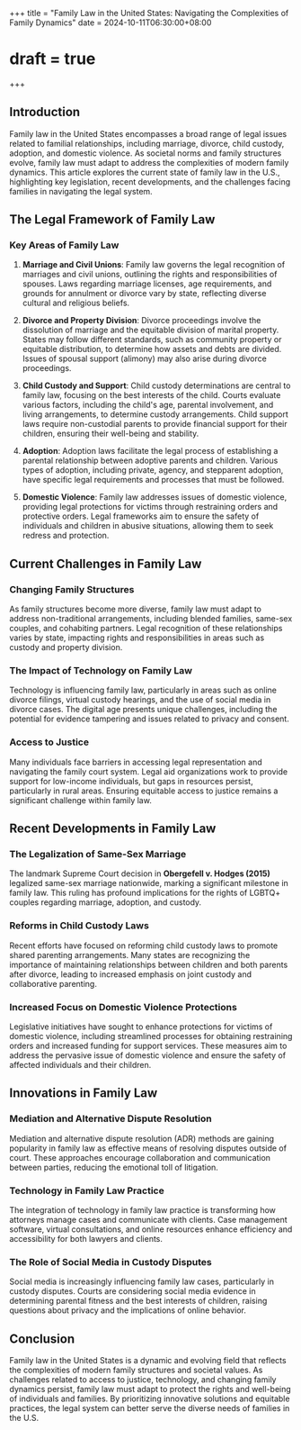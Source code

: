 +++
title = "Family Law in the United States: Navigating the Complexities of Family Dynamics"
date = 2024-10-11T06:30:00+08:00
# draft = true
+++

## Introduction

Family law in the United States encompasses a broad range of legal issues related to familial relationships, including marriage, divorce, child custody, adoption, and domestic violence. As societal norms and family structures evolve, family law must adapt to address the complexities of modern family dynamics. This article explores the current state of family law in the U.S., highlighting key legislation, recent developments, and the challenges facing families in navigating the legal system.

## The Legal Framework of Family Law

### Key Areas of Family Law

1. **Marriage and Civil Unions**: Family law governs the legal recognition of marriages and civil unions, outlining the rights and responsibilities of spouses. Laws regarding marriage licenses, age requirements, and grounds for annulment or divorce vary by state, reflecting diverse cultural and religious beliefs.

2. **Divorce and Property Division**: Divorce proceedings involve the dissolution of marriage and the equitable division of marital property. States may follow different standards, such as community property or equitable distribution, to determine how assets and debts are divided. Issues of spousal support (alimony) may also arise during divorce proceedings.

3. **Child Custody and Support**: Child custody determinations are central to family law, focusing on the best interests of the child. Courts evaluate various factors, including the child's age, parental involvement, and living arrangements, to determine custody arrangements. Child support laws require non-custodial parents to provide financial support for their children, ensuring their well-being and stability.

4. **Adoption**: Adoption laws facilitate the legal process of establishing a parental relationship between adoptive parents and children. Various types of adoption, including private, agency, and stepparent adoption, have specific legal requirements and processes that must be followed.

5. **Domestic Violence**: Family law addresses issues of domestic violence, providing legal protections for victims through restraining orders and protective orders. Legal frameworks aim to ensure the safety of individuals and children in abusive situations, allowing them to seek redress and protection.

## Current Challenges in Family Law

### Changing Family Structures

As family structures become more diverse, family law must adapt to address non-traditional arrangements, including blended families, same-sex couples, and cohabiting partners. Legal recognition of these relationships varies by state, impacting rights and responsibilities in areas such as custody and property division.

### The Impact of Technology on Family Law

Technology is influencing family law, particularly in areas such as online divorce filings, virtual custody hearings, and the use of social media in divorce cases. The digital age presents unique challenges, including the potential for evidence tampering and issues related to privacy and consent.

### Access to Justice

Many individuals face barriers in accessing legal representation and navigating the family court system. Legal aid organizations work to provide support for low-income individuals, but gaps in resources persist, particularly in rural areas. Ensuring equitable access to justice remains a significant challenge within family law.

## Recent Developments in Family Law

### The Legalization of Same-Sex Marriage

The landmark Supreme Court decision in **Obergefell v. Hodges (2015)** legalized same-sex marriage nationwide, marking a significant milestone in family law. This ruling has profound implications for the rights of LGBTQ+ couples regarding marriage, adoption, and custody.

### Reforms in Child Custody Laws

Recent efforts have focused on reforming child custody laws to promote shared parenting arrangements. Many states are recognizing the importance of maintaining relationships between children and both parents after divorce, leading to increased emphasis on joint custody and collaborative parenting.

### Increased Focus on Domestic Violence Protections

Legislative initiatives have sought to enhance protections for victims of domestic violence, including streamlined processes for obtaining restraining orders and increased funding for support services. These measures aim to address the pervasive issue of domestic violence and ensure the safety of affected individuals and their children.

## Innovations in Family Law

### Mediation and Alternative Dispute Resolution

Mediation and alternative dispute resolution (ADR) methods are gaining popularity in family law as effective means of resolving disputes outside of court. These approaches encourage collaboration and communication between parties, reducing the emotional toll of litigation.

### Technology in Family Law Practice

The integration of technology in family law practice is transforming how attorneys manage cases and communicate with clients. Case management software, virtual consultations, and online resources enhance efficiency and accessibility for both lawyers and clients.

### The Role of Social Media in Custody Disputes

Social media is increasingly influencing family law cases, particularly in custody disputes. Courts are considering social media evidence in determining parental fitness and the best interests of children, raising questions about privacy and the implications of online behavior.

## Conclusion

Family law in the United States is a dynamic and evolving field that reflects the complexities of modern family structures and societal values. As challenges related to access to justice, technology, and changing family dynamics persist, family law must adapt to protect the rights and well-being of individuals and families. By prioritizing innovative solutions and equitable practices, the legal system can better serve the diverse needs of families in the U.S.

